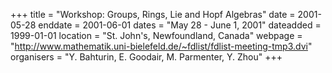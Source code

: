 +++
title = "Workshop: Groups, Rings, Lie and Hopf Algebras"
date = 2001-05-28
enddate = 2001-06-01
dates = "May 28 - June 1, 2001"
dateadded = 1999-01-01
location = "St. John's, Newfoundland, Canada"
webpage = "http://www.mathematik.uni-bielefeld.de/~fdlist/fdlist-meeting-tmp3.dvi"
organisers = "Y. Bahturin, E. Goodair, M. Parmenter, Y. Zhou"
+++
